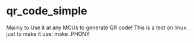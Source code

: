 # qr_code_simple
Mainly to Use it at any MCUs to generate QR code!
This is a test on linux.
just to make it use:
  make .PHONY
  
